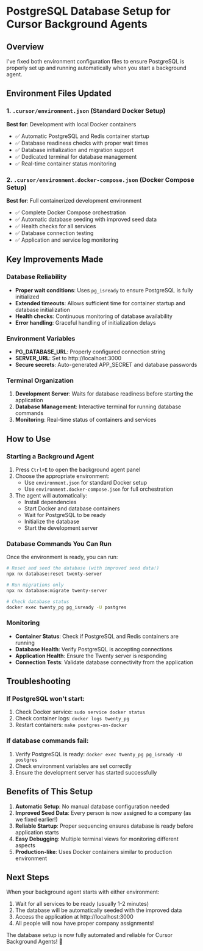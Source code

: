 # PostgreSQL Database Setup for Cursor Background Agents

## Overview
I've fixed both environment configuration files to ensure PostgreSQL is properly set up and running automatically when you start a background agent.

## Environment Files Updated

### 1. `.cursor/environment.json` (Standard Docker Setup)
**Best for**: Development with local Docker containers
- ✅ Automatic PostgreSQL and Redis container startup
- ✅ Database readiness checks with proper wait times  
- ✅ Database initialization and migration support
- ✅ Dedicated terminal for database management
- ✅ Real-time container status monitoring

### 2. `.cursor/environment.docker-compose.json` (Docker Compose Setup)  
**Best for**: Full containerized development environment
- ✅ Complete Docker Compose orchestration
- ✅ Automatic database seeding with improved seed data
- ✅ Health checks for all services
- ✅ Database connection testing
- ✅ Application and service log monitoring

## Key Improvements Made

### Database Reliability
- **Proper wait conditions**: Uses `pg_isready` to ensure PostgreSQL is fully initialized
- **Extended timeouts**: Allows sufficient time for container startup and database initialization
- **Health checks**: Continuous monitoring of database availability
- **Error handling**: Graceful handling of initialization delays

### Environment Variables
- **PG_DATABASE_URL**: Properly configured connection string
- **SERVER_URL**: Set to http://localhost:3000
- **Secure secrets**: Auto-generated APP_SECRET and database passwords

### Terminal Organization
1. **Development Server**: Waits for database readiness before starting the application
2. **Database Management**: Interactive terminal for running database commands
3. **Monitoring**: Real-time status of containers and services

## How to Use

### Starting a Background Agent
1. Press `Ctrl+E` to open the background agent panel
2. Choose the appropriate environment:
   - Use `environment.json` for standard Docker setup
   - Use `environment.docker-compose.json` for full orchestration
3. The agent will automatically:
   - Install dependencies
   - Start Docker and database containers
   - Wait for PostgreSQL to be ready
   - Initialize the database
   - Start the development server

### Database Commands You Can Run
Once the environment is ready, you can run:
```bash
# Reset and seed the database (with improved seed data!)
npx nx database:reset twenty-server

# Run migrations only
npx nx database:migrate twenty-server

# Check database status
docker exec twenty_pg pg_isready -U postgres
```

### Monitoring
- **Container Status**: Check if PostgreSQL and Redis containers are running
- **Database Health**: Verify PostgreSQL is accepting connections
- **Application Health**: Ensure the Twenty server is responding
- **Connection Tests**: Validate database connectivity from the application

## Troubleshooting

### If PostgreSQL won't start:
1. Check Docker service: `sudo service docker status`
2. Check container logs: `docker logs twenty_pg`
3. Restart containers: `make postgres-on-docker`

### If database commands fail:
1. Verify PostgreSQL is ready: `docker exec twenty_pg pg_isready -U postgres`
2. Check environment variables are set correctly
3. Ensure the development server has started successfully

## Benefits of This Setup

1. **Automatic Setup**: No manual database configuration needed
2. **Improved Seed Data**: Every person is now assigned to a company (as we fixed earlier!)
3. **Reliable Startup**: Proper sequencing ensures database is ready before application starts
4. **Easy Debugging**: Multiple terminal views for monitoring different aspects
5. **Production-like**: Uses Docker containers similar to production environment

## Next Steps

When your background agent starts with either environment:
1. Wait for all services to be ready (usually 1-2 minutes)
2. The database will be automatically seeded with the improved data
3. Access the application at http://localhost:3000
4. All people will now have proper company assignments!

The database setup is now fully automated and reliable for Cursor Background Agents! 🚀